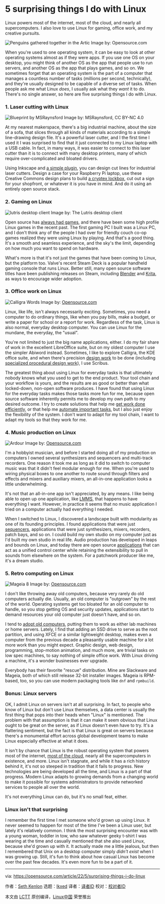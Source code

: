 [#]: subject: "5 surprising things I do with Linux"
[#]: via: "https://opensource.com/article/22/5/surprising-things-i-do-linux"
[#]: author: "Seth Kenlon https://opensource.com/users/seth"
[#]: collector: "lkxed"
[#]: translator: " "
[#]: reviewer: " "
[#]: publisher: " "
[#]: url: " "

5 surprising things I do with Linux
======
Linux powers most of the internet, most of the cloud, and nearly all supercomputers. I also love to use Linux for gaming, office work, and my creative pursuits.

![Penguins gathered together in the Artic][1]
Image by: Opensource.com

When you're used to one operating system, it can be easy to look at other operating systems almost as if they were apps. If you use one OS on your desktop, you might think of another OS as the app that people use to run servers, and another OS as the app that plays games, and so on. We sometimes forget that an operating system is the part of a computer that manages a countless number of tasks (millions per second, technically), and they're usually designed to be capable of a diverse set of tasks. When people ask me what Linux *does*, I usually ask what they *want* it to do. There's no single answer, so here are five surprising things I do with Linux.

### 1. Laser cutting with Linux

![Blueprint by MSRaynsford][2]
Image by: MSRaynsford, CC BY-NC 4.0

At my nearest makerspace, there's a big industrial machine, about the size of a sofa, that slices through all kinds of materials according to a simple line-drawing design file. It's a powerful laser cutter, and I the first time I used it I was surprised to find that it just connected to my Linux laptop with a USB cable. In fact, in many ways, it was easier to connect to this laser cutter than it is to connect with many desktop printers, many of which require over-complicated and bloated drivers.

Using Inkscape and [a simple plugin][3], you can design cut lines for industrial laser cutters. Design a case for your Raspberry Pi laptop, use these Creative Commons design plans to build [a cryptex lockbox][4], cut out a sign for your shopfront, or whatever it is you have in mind. And do it using an entirely open source stack.

### 2. Gaming on Linux

![lutris desktop client][5]
Image by: The Lutris desktop client

Open source has [always had games][6], and there have been some high profile Linux games in the recent past. The first gaming PC I built was a Linux PC, and I don't think any of the people I had over for friendly couch co-op games realized they were using Linux by playing. And that's a good thing. It's a smooth and seamless experience, and the sky's the limit, depending on how much you want to spend on hardware.

What's more is that it's not just the games that have been coming to Linux, but the platform too. Valve's recent Steam Deck is a popular handheld gaming console that runs Linux. Better still, many open source software titles have been publishing releases on Steam, including [Blender][7] and [Krita][8], as ways to encourage wider adoption.

### 3. Office work on Linux

![Calligra Words][9]
Image by: [Opensource.com][10]

Linux, like life, isn't always necessarily exciting. Sometimes, you need a computer to do ordinary things, like when you pay bills, make a budget, or write a paper for school or a report for work. Regardless of the task, Linux is also normal, everyday desktop computer. You can use Linux for the mundane, the everyday, the "usual".

You're not limited to just the big name applications, either. I do my fair share of work in the excellent LibreOffice suite, but on my oldest computer I use the simpler Abiword instead. Sometimes, I like to explore Calligra, the KDE office suite, and when there's precision [design work][11] to be done (including [specialized procedural design work][12]), I use Scribus.

The greatest thing about using Linux for everyday tasks is that ultimately nobody knows what you used to get to the end product. Your tool chain and your workflow is yours, and the results are as good or better than what locked-down, non-open software produces. I have found that using Linux for the everyday tasks makes those tasks more fun for me, because open source software inherently permits me to develop my own path to my desired outcome. I try to create solutions that help me [get work done efficiently][13], or that help me [automate important tasks][14], but I also just enjoy the flexibility of the system. I don't want to adapt for my tool chain, I want to adapt my tools so that they work for me.

### 4. Music production on Linux

![Ardour][15]
Image by: [Opensource.com][16]

I'm a hobbyist musician, and before I started doing all of my production on computers I owned several synthesizers and sequencers and multi-track recorders. One reason it took me as long as it did to switch to computer music was that it didn't feel modular enough for me. When you're used to wiring physical boxes to one another to route sound through filters and effects and mixers and auxiliary mixers, an all-in-one application looks a little underwhelming.

It's not that an all-in-one app isn't appreciated, by any means. I like being able to open up one application, like [LMMS][17], that happens to have everything I want. However, in practice it seems that no music application I tried on a computer actually had everything I needed.

When I switched to Linux, I discovered a landscape built with modularity as one of its founding principles. I found applications that were just [sequencers][18], applications that were just synthesizers, mixers, recorders, patch bays, and so on. I could build my own studio on my computer just as I'd built my own studio in real life. Audio production has developed in leaps and bounds on Linux, and today there are open source [applications][19] that can act as a unified control center while retaining the extensibility to pull in sounds from elsewhere on the system. For a patchwork producer like me, it's a dream studio.

### 5. Retro computing on Linux

![Mageia 8][20]
Image by: [Opensource.com][21]

I don't like throwing away old computers, because very rarely do old computers actually die. Usually, an old computer is "outgrown" by the rest of the world. Operating systems get too bloated for an old computer to handle, so you stop getting OS and security updates, applications start to demand resources your old computer just doesn't have, and so on.

I tend to [adopt old computers][22], putting them to work as either lab machines or home servers. Lately, I find that adding an SSD drive to serve as the root partition, and using XFCE or a similar lightweight desktop, makes even a computer from the previous decade a pleasantly usable machine for a lot more work than you might expect. Graphic design, web design, programming, stop-motion animation, and much more, are trivial tasks on low spec machines, to say nothing of simple office work. With Linux driving a machine, it's a wonder businesses ever upgrade.

Everybody has their favorite "rescue" distribution. Mine are Slackware and Mageia, both of which still release 32-bit installer images. Mageia is RPM-based, too, so you can use modern packaging tools like `dnf` and `rpmbuild`.

### Bonus: Linux servers

OK, I admit Linux on servers isn't at all surprising. In fact, to people who know of Linux but don't use Linux themselves, a data center is usually the first thing that pops into their heads when "Linux" is mentioned. The problem with that assumption is that it can make it seem obvious that Linux ought to be great on the server, as if Linux doesn't even have to try. It's a flattering sentiment, but the fact is that Linux is great on servers because there's a monumental effort across global development teams to make Linux especially effective at what it does.

It isn't by chance that Linux is the robust operating system that powers most of the internet, [most of the cloud][23], nearly all the supercomputers in existence, and more. Linux isn't stagnate, and while it has a rich history behind it, it's not so steeped in tradition that it fails to progress. New technologies are being developed all the time, and Linux is a part of that progress. Modern Linux adapts to growing demands from a changing world to make it possible for systems administrators to provide networked services to people all over the world.

It's not everything Linux can do, but it's no small feat, either.

### Linux isn't that surprising

I remember the first time I met someone who'd grown up using Linux. It never seemed to happen for most of the time I've been a Linux user, but lately it's relatively common. I think the most surprising encounter was with a young woman, toddler in tow, who saw whatever geeky t-shirt I was wearing at the time and casually mentioned that she also used Linux, because she'd grown up with it. It actually made me a little jealous, but then I remembered that Unix on a desktop computer simply *didn't exist* when I was growing up. Still, it's fun to think about how casual Linux has become over the past few decades. It's even more fun to be a part of it.

--------------------------------------------------------------------------------

via: https://opensource.com/article/22/5/surprising-things-i-do-linux

作者：[Seth Kenlon][a]
选题：[lkxed][b]
译者：[译者ID](https://github.com/译者ID)
校对：[校对者ID](https://github.com/校对者ID)

本文由 [LCTT](https://github.com/LCTT/TranslateProject) 原创编译，[Linux中国](https://linux.cn/) 荣誉推出

[a]: https://opensource.com/users/seth
[b]: https://github.com/lkxed
[1]: https://opensource.com/sites/default/files/lead-images/OSDC_Penguin_Image_520x292_12324207_0714_mm_v1a.png
[2]: https://opensource.com/sites/default/files/2022-05/bitmap.png
[3]: https://github.com/JTechPhotonics/J-Tech-Photonics-Laser-Tool/releases/tag/v1.0-beta_ink0.9
[4]: https://msraynsford.blogspot.com/2016/10/laser-cut-cryptex.html
[5]: https://opensource.com/sites/default/files/uploads/lutris.png
[6]: https://opensource.com/article/20/5/open-source-fps-games
[7]: http://blender.org
[8]: http://krita.org
[9]: https://opensource.com/sites/default/files/2022-05/calligra-words.jpg
[10]: https://opensource.com/home-page-new
[11]: https://opensource.com/article/21/12/desktop-publishing-scribus
[12]: https://opensource.com/article/19/7/rgb-cube-python-scribus
[13]: https://opensource.com/article/21/1/raspberry-pi-productivity
[14]: https://opensource.com/article/22/5/remote-home-assistant
[15]: https://opensource.com/sites/default/files/2022-05/music.jpg
[16]: https://opensource.com/home-page-new
[17]: https://opensource.com/life/16/2/linux-multimedia-studio
[18]: https://opensource.com/article/21/12/midi-loops-seq24
[19]: https://opensource.com/article/17/6/qtractor-audio
[20]: https://opensource.com/sites/default/files/2022-05/mageia.jpg
[21]: https://opensource.com/home-page-new
[22]: https://opensource.com/article/19/7/how-make-old-computer-useful-again
[23]: https://opensource.com/article/20/10/keep-cloud-open
